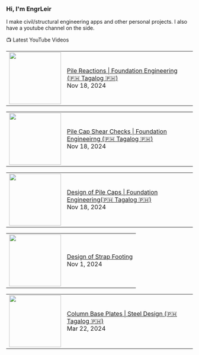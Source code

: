 ### Hi, I'm EngrLeir

I make civil/structural engineering apps and other personal projects. I also have a youtube channel on the side.

📺 Latest YouTube Videos
<!-- YOUTUBE:START --><table><tr><td><a href="https://www.youtube.com/watch?v=Ar1o_tHqdlA"><img width="140px" src="http://img.youtube.com/vi/Ar1o_tHqdlA/maxresdefault.jpg"></a></td>
<td><a href="https://www.youtube.com/watch?v=Ar1o_tHqdlA">Pile Reactions | Foundation Engineering &lpar;🇵🇭 Tagalog 🇵🇭&rpar;</a><br/>Nov 18, 2024</td></tr></table>
<table><tr><td><a href="https://www.youtube.com/watch?v=vPqTi_l_7fU"><img width="140px" src="http://img.youtube.com/vi/vPqTi_l_7fU/maxresdefault.jpg"></a></td>
<td><a href="https://www.youtube.com/watch?v=vPqTi_l_7fU">Pile Cap Shear Checks | Foundation Engineeirng &lpar;🇵🇭 Tagalog 🇵🇭&rpar;</a><br/>Nov 18, 2024</td></tr></table>
<table><tr><td><a href="https://www.youtube.com/watch?v=6A9eppT-RkE"><img width="140px" src="http://img.youtube.com/vi/6A9eppT-RkE/maxresdefault.jpg"></a></td>
<td><a href="https://www.youtube.com/watch?v=6A9eppT-RkE">Design of Pile Caps | Foundation Engineering&lpar;🇵🇭 Tagalog 🇵🇭&rpar;</a><br/>Nov 18, 2024</td></tr></table>
<table><tr><td><a href="https://www.youtube.com/watch?v=smBr1r5v21U"><img width="140px" src="http://img.youtube.com/vi/smBr1r5v21U/maxresdefault.jpg"></a></td>
<td><a href="https://www.youtube.com/watch?v=smBr1r5v21U">Design of Strap Footing</a><br/>Nov 1, 2024</td></tr></table>
<table><tr><td><a href="https://www.youtube.com/watch?v=moGwUTBFlbg"><img width="140px" src="http://img.youtube.com/vi/moGwUTBFlbg/maxresdefault.jpg"></a></td>
<td><a href="https://www.youtube.com/watch?v=moGwUTBFlbg">Column Base Plates | Steel Design &lpar;🇵🇭 Tagalog 🇵🇭&rpar;</a><br/>Mar 22, 2024</td></tr></table>
<!-- YOUTUBE:END -->